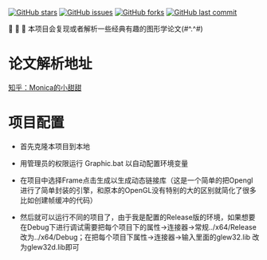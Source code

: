[![GitHub stars](https://img.shields.io/github/stars/AngelMonica126/GraphicAlgorithm.svg?style=flat-square)](https://github.com/AngelMonica126/GraphicAlgorithm/stargazers)
[![GitHub issues](https://img.shields.io/github/issues/AngelMonica126/GraphicAlgorithm?style=flat-square)](https://github.com/AngelMonica126/GraphicAlgorithm/issues)
[![GitHub forks](https://img.shields.io/github/forks/AngelMonica126/GraphicAlgorithm?style=flat-square)](https://github.com/AngelMonica126/GraphicAlgorithm/network)
[![GitHub last commit](https://img.shields.io/github/last-commit/AngelMonica126/GraphicAlgorithm?style=flat-square)](https://github.com/AngelMonica126/GraphicAlgorithm)


   :octopus: :octopus: :octopus: 本项目会复现或者解析一些经典有趣的图形学论文(#^.^#)

# 论文解析地址
  [知乎：Monica的小甜甜](https://zhuanlan.zhihu.com/p/357265599)

# 项目配置

* 首先克隆本项目到本地

* 用管理员的权限运行 Graphic.bat 以自动配置环境变量

* 在项目中选择Frame点击生成以生成动态链接库（这是一个简单的把Opengl进行了简单封装的引擎，和原本的OpenGL没有特别的大的区别就简化了很多比如创建帧缓冲的代码）

* 然后就可以运行不同的项目了，由于我是配置的Release版的环境，如果想要在Debug下进行调试需要把每个项目下的属性->连接器->常规../x64/Release改为../x64/Debug；在把每个项目下属性->连接器->输入里面的glew32.lib 改为glew32d.lib即可
